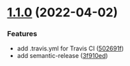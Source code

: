 # [1.1.0](https://github.com/ai86109/check-deadline/compare/v1.0.4...v1.1.0) (2022-04-02)


### Features

* add .travis.yml for Travis CI ([502691f](https://github.com/ai86109/check-deadline/commit/502691f504b19b407125bdbcb060ab1f687d52d2))
* add semantic-release ([3f910ed](https://github.com/ai86109/check-deadline/commit/3f910ed530b4e33812a7921384e60e4d2d35755c))
